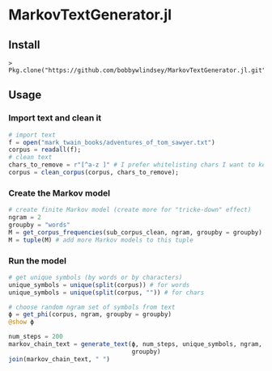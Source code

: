 # MarkovTextGenerator.jl

## Install
```
> Pkg.clone("https://github.com/bobbywlindsey/MarkovTextGenerator.jl.git")
```

## Usage

### Import text and clean it
```julia
# import text
f = open("mark_twain_books/adventures_of_tom_sawyer.txt")
corpus = readall(f);
# clean text
chars_to_remove = r"[^a-z ]" # I prefer whitelisting chars I want to keep
corpus = clean_corpus(corpus, chars_to_remove);
```

### Create the Markov model
```julia
# create finite Markov model (create more for "tricke-down" effect)
ngram = 2
groupby = "words"
M = get_corpus_frequencies(sub_corpus_clean, ngram, groupby = groupby)
M = tuple(M) # add more Markov models to this tuple
```

### Run the model
```julia
# get unique symbols (by words or by characters)
unique_symbols = unique(split(corpus)) # for words
unique_symbols = unique(split(corpus, "")) # for chars

# choose random ngram set of symbols from text
ϕ = get_phi(corpus, ngram, groupby = groupby)
@show ϕ

num_steps = 200
markov_chain_text = generate_text(ϕ, num_steps, unique_symbols, ngram, M,
                                  groupby)
join(markov_chain_text, " ")
```

